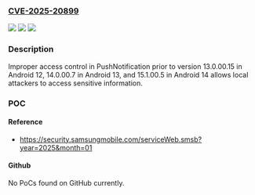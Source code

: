 ### [CVE-2025-20899](https://cve.mitre.org/cgi-bin/cvename.cgi?name=CVE-2025-20899)
![](https://img.shields.io/static/v1?label=Product&message=PushNotification&color=blue)
![](https://img.shields.io/static/v1?label=Version&message=&color=brightgreen)
![](https://img.shields.io/static/v1?label=Vulnerability&message=CWE-284%3A%20Improper%20Access%20Control&color=brightgreen)

### Description

Improper access control in PushNotification prior to version 13.0.00.15 in Android 12, 14.0.00.7 in Android 13, and 15.1.00.5 in Android 14 allows local attackers to access sensitive information.

### POC

#### Reference
- https://security.samsungmobile.com/serviceWeb.smsb?year=2025&month=01

#### Github
No PoCs found on GitHub currently.

